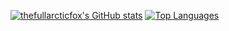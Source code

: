 [![thefullarcticfox's GitHub stats](https://github-readme-stats.vercel.app/api?username=thefullarcticfox&show_icons=true&count_private=true&hide_border=true&bg_color=0d1117&title_color=eb4910&icon_color=eb4910&text_color=c9d1d9&custom_title=thefullarcticfox%27s%20GitHub%20stats)](https://github.com/anuraghazra/github-readme-stats)
[![Top Languages](https://github-readme-stats.vercel.app/api/top-langs/?username=thefullarcticfox&layout=compact&langs_count=10&hide_border=true&bg_color=0d1117&title_color=eb4910&text_color=c9d1d9&hide=php,html,objective-c)](https://github.com/anuraghazra/github-readme-stats)
